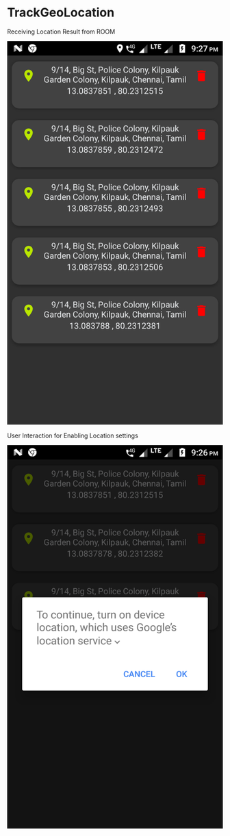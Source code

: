 # TrackGeoLocation

Receiving Location Result from ROOM

![Alt text](https://github.com/DouglasDao/TrackGeoLocation/blob/dev/LocationList.png "")

User Interaction for Enabling Location settings

![Alt text](https://github.com/DouglasDao/TrackGeoLocation/blob/dev/UserLocationDialog.png "")
